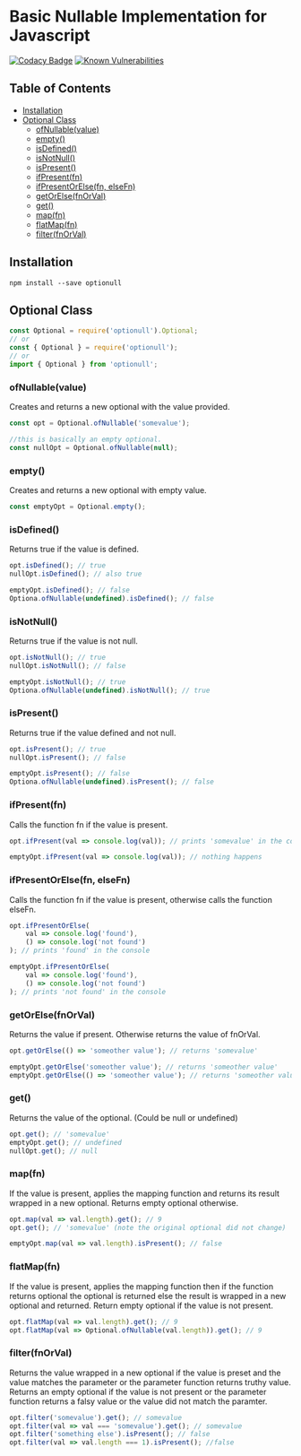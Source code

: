 # Basic Nullable Implementation for Javascript

[![Codacy Badge](https://api.codacy.com/project/badge/Grade/9a4570070ef04d25ad21fe3c15b11171)](https://app.codacy.com/app/el-shinnaweyom/Javascript-Nullable?utm_source=github.com&utm_medium=referral&utm_content=Omar-Elshinnawey/Javascript-Nullable&utm_campaign=badger)
[![Known Vulnerabilities](https://snyk.io/test/github/omar-elshinnawey/javascript-nullable/badge.svg?targetFile=package.json)](https://snyk.io/test/github/omar-elshinnawey/javascript-nullable?targetFile=package.json)

## Table of Contents
* [Installation](#installation)
* [Optional Class](#OptionalClass)
    * [ofNullable(value)](#ofNullable)
    * [empty()](#empty)
    * [isDefined()](#isDefined)
    * [isNotNull()](#isNotNull)
    * [isPresent()](#isPresent)
    * [ifPresent(fn)](#ifPresent)
    * [ifPresentOrElse(fn, elseFn)](#ifPresentOrElse)
    * [getOrElse(fnOrVal)](#getOrElse)
    * [get()](#get)
    * [map(fn)](#map)
    * [flatMap(fn)](#flatMap)
    * [filter(fnOrVal)](#filter)

## Installation <a name="installation" />
```
npm install --save optionull
```

## Optional Class <a name="OptionalClass" />
```javascript
const Optional = require('optionull').Optional;
// or
const { Optional } = require('optionull');
// or
import { Optional } from 'optionull';
```

### ofNullable(value) <a name="ofNullable" />
Creates and returns a new optional with the value provided.
```javascript
const opt = Optional.ofNullable('somevalue');

//this is basically an empty optional.
const nullOpt = Optional.ofNullable(null);
```
### empty() <a name="empty" />
Creates and returns a new optional with empty value.
```javascript
const emptyOpt = Optional.empty();
```
### isDefined() <a name="isDefined" />
Returns true if the value is defined.
```javascript
opt.isDefined(); // true
nullOpt.isDefined(); // also true

emptyOpt.isDefined(); // false
Optiona.ofNullable(undefined).isDefined(); // false
```
### isNotNull() <a name="isNotNull" />
Returns true if the value is not null.
```javascript
opt.isNotNull(); // true
nullOpt.isNotNull(); // false

emptyOpt.isNotNull(); // true
Optiona.ofNullable(undefined).isNotNull(); // true
```

### isPresent() <a name="isPresent" />
Returns true if the value defined and not null.
```javascript
opt.isPresent(); // true
nullOpt.isPresent(); // false

emptyOpt.isPresent(); // false
Optiona.ofNullable(undefined).isPresent(); // false
```

### ifPresent(fn) <a name="ifPresent" />
Calls the function fn if the value is present.
```javascript
opt.ifPresent(val => console.log(val)); // prints 'somevalue' in the console

emptyOpt.ifPresent(val => console.log(val)); // nothing happens
```

### ifPresentOrElse(fn, elseFn) <a name="ifPresentOrElse" />
Calls the function fn if the value is present, otherwise calls the function elseFn.
```javascript
opt.ifPresentOrElse(
    val => console.log('found'),
    () => console.log('not found')
); // prints 'found' in the console

emptyOpt.ifPresentOrElse(
    val => console.log('found'),
    () => console.log('not found')
); // prints 'not found' in the console
```

### getOrElse(fnOrVal) <a name="getOrElse" />
Returns the value if present. Otherwise returns the value of fnOrVal.
```javascript
opt.getOrElse(() => 'someother value'); // returns 'somevalue'

emptyOpt.getOrElse('someother value'); // returns 'someother value'
emptyOpt.getOrElse(() => 'someother value'); // returns 'someother value'
```

### get() <a name="get" />
Returns the value of the optional. (Could be null or undefined)
```javascript
opt.get(); // 'somevalue'
emptyOpt.get(); // undefined
nullOpt.get(); // null
```

### map(fn) <a name="map" />
If the value is present, applies the mapping function and returns its result wrapped in a new optional. Returns empty optional otherwise.
```javascript
opt.map(val => val.length).get(); // 9
opt.get(); // 'somevalue' (note the original optional did not change)

emptyOpt.map(val => val.length).isPresent(); // false 
```

### flatMap(fn) <a name="flatMap" />
If the value is present, applies the mapping function then if the function returns optional the optional is returned else the result is wrapped in a new optional and returned. Return empty optional if the value is not present.
```javascript
opt.flatMap(val => val.length).get(); // 9
opt.flatMap(val => Optional.ofNullable(val.length)).get(); // 9
```

### filter(fnOrVal) <a name="filter" />
Returns the value wrapped in a new optional if the value is preset and the value matches the parameter or the parameter function returns truthy value.
Returns an empty optional if the value is not present or the parameter function returns a falsy value or the value did not match the paramter.
```javascript
opt.filter('somevalue').get(); // somevalue
opt.filter(val => val === 'somevalue').get(); // somevalue
opt.filter('something else').isPresent(); // false
opt.filter(val => val.length === 1).isPresent(); //false
```
